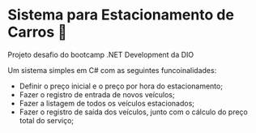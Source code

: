 # Sistema para Estacionamento de Carros :car:
Projeto desafio do bootcamp .NET Development da DIO

Um sistema simples em C# com as seguintes funcoinalidades:
 - Definir o preço inicial e o preço por hora do estacionamento;
 - Fazer o registro de entrada de novos veículos;
 - Fazer a listagem de todos os veículos estacionados; 
 - Fazer o registro de saída dos veículos, junto com o cálculo do preço total do serviço;
 
